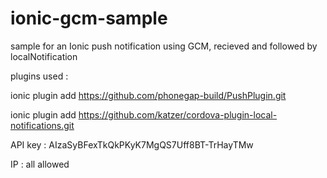 # ionic-gcm-sample
sample for an Ionic push notification using GCM, recieved and followed by localNotification

plugins used : 

ionic plugin add https://github.com/phonegap-build/PushPlugin.git

ionic plugin add https://github.com/katzer/cordova-plugin-local-notifications.git


 API key : AIzaSyBFexTkQkPKyK7MgQS7Uff8BT-TrHayTMw 
 
 
 IP : all allowed
 
 
